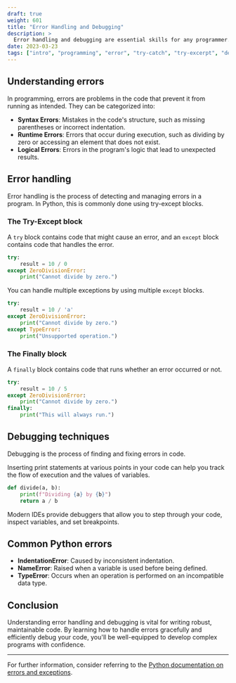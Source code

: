 ```yaml
---
draft: true
weight: 601
title: "Error Handling and Debugging"
description: >
  Error handling and debugging are essential skills for any programmer. They help ensure that your code runs smoothly and allow you to identify and fix issues when they arise. This article will cover the fundamental concepts of error handling and debugging, with examples in Python.
date: 2023-03-23
tags: ["intro", "programming", "error", "try-catch", "try-excerpt", "debug"]
---
```


## Understanding errors

In programming, errors are problems in the code that prevent it from running as intended. They can be categorized into:

- **Syntax Errors**: Mistakes in the code's structure, such as missing parentheses or incorrect indentation.
- **Runtime Errors**: Errors that occur during execution, such as dividing by zero or accessing an element that does not exist.
- **Logical Errors**: Errors in the program's logic that lead to unexpected results.

## Error handling

Error handling is the process of detecting and managing errors in a program. In Python, this is commonly done using try-except blocks.

### The Try-Except block

A `try` block contains code that might cause an error, and an `except` block contains code that handles the error.

```python
try:
    result = 10 / 0
except ZeroDivisionError:
    print("Cannot divide by zero.")
```

You can handle multiple exceptions by using multiple `except` blocks.

```python
try:
    result = 10 / 'a'
except ZeroDivisionError:
    print("Cannot divide by zero.")
except TypeError:
    print("Unsupported operation.")
```

### The Finally block

A `finally` block contains code that runs whether an error occurred or not.

```python
try:
    result = 10 / 5
except ZeroDivisionError:
    print("Cannot divide by zero.")
finally:
    print("This will always run.")
```

## Debugging techniques

Debugging is the process of finding and fixing errors in code.

Inserting print statements at various points in your code can help you track the flow of execution and the values of variables.

```python
def divide(a, b):
    print(f"Dividing {a} by {b}")
    return a / b
```

Modern IDEs provide debuggers that allow you to step through your code, inspect variables, and set breakpoints.

## Common Python errors

- **IndentationError**: Caused by inconsistent indentation.
- **NameError**: Raised when a variable is used before being defined.
- **TypeError**: Occurs when an operation is performed on an incompatible data type.

## Conclusion

Understanding error handling and debugging is vital for writing robust, maintainable code. By learning how to handle errors gracefully and efficiently debug your code, you'll be well-equipped to develop complex programs with confidence.

---

For further information, consider referring to the [Python documentation on errors and exceptions](https://docs.python.org/3/tutorial/errors.html).
